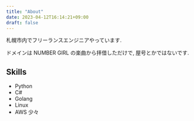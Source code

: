 ```yaml
---
title: "About"
date: 2023-04-12T16:14:21+09:00
draft: false
---
```


札幌市内でフリーランスエンジニアやっています.

ドメインは NUMBER GIRL の楽曲から拝借しただけで, 屋号とかではないです.

## Skills

* Python
* C#
* Golang
* Linux
* AWS 少々

